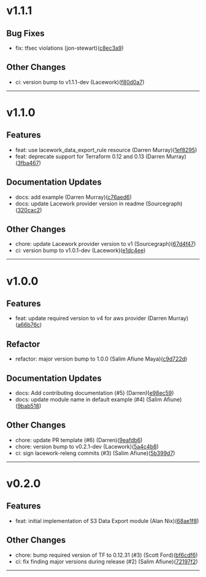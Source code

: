 # v1.1.1

## Bug Fixes
* fix: tfsec violations (jon-stewart)([c8ec3a9](https://github.com/lacework/terraform-aws-s3-data-export/commit/c8ec3a93bca4cbb6bf65d5fa6a6c6606fa8284a1))
## Other Changes
* ci: version bump to v1.1.1-dev (Lacework)([f80d0a7](https://github.com/lacework/terraform-aws-s3-data-export/commit/f80d0a76fc0f0a45dc9345a219b666ac0b753714))
---
# v1.1.0

## Features
* feat: use lacework_data_export_rule resource (Darren Murray)([1ef8295](https://github.com/lacework/terraform-aws-s3-data-export/commit/1ef829591062ae44fc23bc28630d590733151da7))
* feat: deprecate support for Terraform 0.12 and 0.13 (Darren Murray)([3fba467](https://github.com/lacework/terraform-aws-s3-data-export/commit/3fba4678a488b2d2df99bd9c396a1e0321eee2c7))
## Documentation Updates
* docs: add example (Darren Murray)([c76aed6](https://github.com/lacework/terraform-aws-s3-data-export/commit/c76aed60f9282f6d8a5622649a8a48bcef8dd327))
* docs: update Lacework provider version in readme (Sourcegraph)([320cac2](https://github.com/lacework/terraform-aws-s3-data-export/commit/320cac266ee32d4924377b9fca52ed4728612842))
## Other Changes
* chore: update Lacework provider version to v1 (Sourcegraph)([67d4f47](https://github.com/lacework/terraform-aws-s3-data-export/commit/67d4f47479f0b9b29bea0724de1dd11b46d08057))
* ci: version bump to v1.0.1-dev (Lacework)([e1dc4ee](https://github.com/lacework/terraform-aws-s3-data-export/commit/e1dc4eec859bd807ecb5039f01023df954d099e1))
---
# v1.0.0

## Features
* feat: update required version to v4 for aws provider (Darren Murray)([a66b76c](https://github.com/lacework/terraform-aws-s3-data-export/commit/a66b76c31177c1236a60d19c7d262f43bba89847))
## Refactor
* refactor: major version bump to 1.0.0 (Salim Afiune Maya)([c9d722d](https://github.com/lacework/terraform-aws-s3-data-export/commit/c9d722dd9bd3a79c781bac781c8961fe15d815f8))
## Documentation Updates
* docs: Add contributing documentation (#5) (Darren)([e98ec59](https://github.com/lacework/terraform-aws-s3-data-export/commit/e98ec59d0015a940d4d414235858eff2a5e56db5))
* docs: update module name in default example (#4) (Salim Afiune)([9bab518](https://github.com/lacework/terraform-aws-s3-data-export/commit/9bab5187d2e2e7d5c1b9194273d2c00b50e02492))
## Other Changes
* chore: update PR template (#6) (Darren)([9eafdb6](https://github.com/lacework/terraform-aws-s3-data-export/commit/9eafdb695ffae046e273e8b06038fa5ce52b9a71))
* chore: version bump to v0.2.1-dev (Lacework)([5a4c4b8](https://github.com/lacework/terraform-aws-s3-data-export/commit/5a4c4b81b8028a0245c842006bd8cbf34bf2b6f8))
* ci: sign lacework-releng commits (#3) (Salim Afiune)([5b399d7](https://github.com/lacework/terraform-aws-s3-data-export/commit/5b399d7725818d3cc99df4d2dc6781b7be83317c))
---
# v0.2.0

## Features
* feat: initial implementation of S3 Data Export module (Alan Nix)([68ae1f8](https://github.com/lacework/terraform-aws-s3-data-export/commit/68ae1f87f5bcc591d2f3a0a89c6645d28b563758))
## Other Changes
* chore: bump required version of TF to 0.12.31 (#3) (Scott Ford)([bf6cdf6](https://github.com/lacework/terraform-aws-s3-data-export/commit/bf6cdf68a271cc49560dd66bb60fd590b0b1328c))
* ci: fix finding major versions during release (#2) (Salim Afiune)([72197f2](https://github.com/lacework/terraform-aws-s3-data-export/commit/72197f2f20bf5d67710a2bc2d38d4844427e6d77))
---

